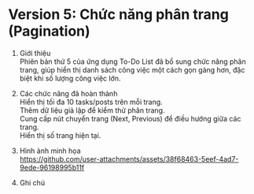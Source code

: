 # Version 5: Chức năng phân trang (Pagination)  
1. Giới thiệu    
Phiên bản thứ 5 của ứng dụng To-Do List đã bổ sung chức năng phân trang, giúp hiển thị danh sách công việc một cách gọn gàng hơn, đặc biệt khi số lượng công việc lớn.   

2. Các chức năng đã hoàn thành    
Hiển thị tối đa 10 tasks/posts trên mỗi trang.        
Thêm dữ liệu giả lập để kiểm thử phân trang.       
Cung cấp nút chuyển trang (Next, Previous) để điều hướng giữa các trang.        
Hiển thị số trang hiện tại.       

3. Hình ảnh minh họa      
https://github.com/user-attachments/assets/38f68463-5eef-4ad7-9ede-96198995b11f

4. Ghi chú  


